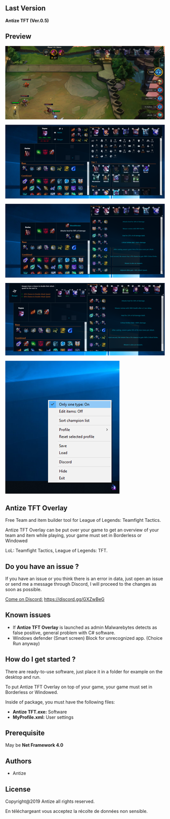 
## Last Version
**Antize TFT (Ver.0.5)**

## Preview
![Preview](Images/Exemple1.png)

![Preview](Images/Exemple2.png)

![Preview](Images/Exemple3.png)

![Preview](Images/Exemple4.png)

![Preview](Images/Exemple.png)


## Antize TFT Overlay
Free Team and item builder tool for League of Legends: Teamfight Tactics.

Antize TFT Overlay can be put over your game to get an overview of your team and item while playing, your game must set in Borderless or Windowed

LoL: Teamfight Tactics, League of Legends: TFT.

## Do you have an issue ?
If you have an issue or you think there is an error in data, just open an issue or send me a message through Discord, I will proceed to the changes as soon as possible.

[Come on Discord:](https://discord.gg/GXZwBeG) https://discord.gg/GXZwBeG

## Known issues
- If **Antize TFT Overlay** is launched as admin Malwarebytes detects as false positive, general problem with C# software.
- Windows defender (Smart screen) Block for unrecognized app. (Choice Run anyway)

## How do I get started ?
There are ready-to-use software, just place it in a folder for example on the desktop and run.

To put Antize TFT Overlay on top of your game, your game must set in Borderless or Windowed.

Inside of package, you must have the following files:
- **Antize TFT.exe:** Software
- **MyProfile.xml:** User settings

## Prerequisite
May be **Net Framework 4.0**

## Authors
- Antize

## License
Copyright@2019 Antize all rights reserved.

En téléchargeant vous acceptez la récolte de données non sensible.
